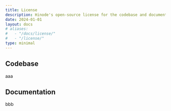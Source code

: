 ```yaml
---
title: License
description: Hinode's open-source license for the codebase and documentation.
date: 2024-01-01
layout: docs
# aliases:
#   - "/docs/license/"
#   - "/license/"
type: minimal
---
```


## Codebase

aaa

## Documentation

bbb
